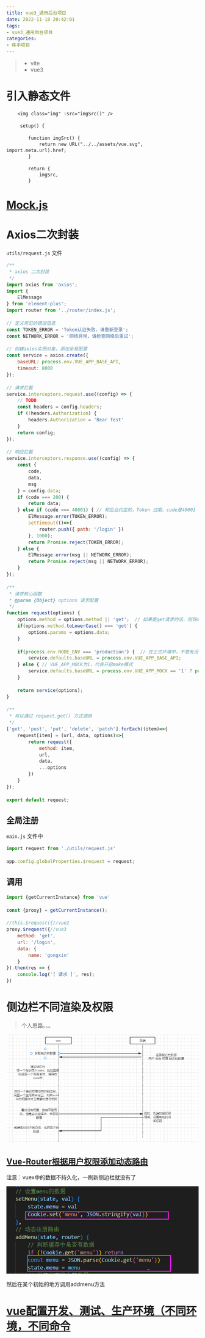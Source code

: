 ```yaml
---
title: vue3_通用后台项目
date: 2022-11-18 20:42:01
tags:
- vue3_通用后台项目
categories: 
- 练手项目
---
```


> - vite
> - vue3

# 引入静态文件

```vue
    <img class="img" :src="imgSrc()" />

     setup() {

        function imgSrc() {
            return new URL("../../assets/vue.svg", import.meta.url).href;
        }

        return {
            imgSrc,
        }
```

# [Mock.js ](http://mockjs.com/)

# Axios二次封装

`utils/request.js` 文件

```js
/**
 * axios 二次封装
 */
import axios from 'axios';
import {
	ElMessage
} from 'element-plus';
import router from '../router/index.js';

// 定义常见的错误信息
const TOKEN_ERROR = 'Token认证失败，请重新登录';
const NETWORK_ERROR = '网络异常，请检查网络后重试';

// 创建axios实例对象，添加全局配置
const service = axios.create({
	baseURL: process.env.VUE_APP_BASE_API,
	timeout: 8000
});

// 请求拦截
service.interceptors.request.use((config) => {
	// TODO
	const headers = config.headers;
	if (!headers.Authorization) {
		headers.Authorization = 'Bear Test'
	}
	return config;
});

// 响应拦截
service.interceptors.response.use((config) => {
	const {
		code,
		data,
		msg
	} = config.data;
	if (code === 200) {
		return data;
	} else if (code === 40001) { // 和后台约定的，Token 过期，code是40001
		ElMessage.error(TOKEN_ERROR);
		setTimeout(()=>{
			router.push({ path: '/login' })
		}, 1000);
		return Promise.reject(TOKEN_ERROR);
	} else {
		ElMessage.error(msg || NETWORK_ERROR);
		return Promise.reject(msg || NETWORK_ERROR);
	}
});

/**
 * 请求核心函数
 * @param {Object} options 请求配置
 */
function request(options) {
	options.method = options.method || 'get';  // 如果是get请求的话，则将data中的数据转移到params中
	if(options.method.toLowerCase() === 'get') {
		options.params = options.data;
	}
	
	if(process.env.NODE_ENV === 'production') {  // 在正式环境中，不管有没有开启moke开关，都使用正式环境base_url，以防万一
		service.defaults.baseURL = process.env.VUE_APP_BASE_API;
	} else { // VUE_APP_MOCK为1，代表开启moke模式
		service.defaults.baseURL = process.env.VUE_APP_MOCK == '1' ? process.env.VUE_APP_MOCK_API : process.env.VUE_APP_BASE_API;
	}
	
	return service(options);
}

/**
 * 可以通过 request.get() 方式调用
 */
['get', 'post', 'put', 'delete', 'patch'].forEach((item)=>{
	request[item] = (url, data, options)=>{
		return request({
			method: item,
			url, 
			data, 
			...options
		})
	}
});

export default request;

```

## 全局注册

`main.js` 文件中

```js
import request from './utils/request.js'

app.config.globalProperties.$request = request;
```

## 调用

```js
import {getCurrentInstance} from 'vue'

const {proxy} = getCurrentInstance();

//this.$request({//vue2
proxy.$request({//vue3
	method: 'get',
	url: '/login',
	data: {
		name: 'gongxin'
	}
}).then(res => {
	console.log('[ 请求 ]', res);
})

```

# 侧边栏不同渲染及权限

> 个人思路。。。

![image-20221119203505653](vue3-%E9%80%9A%E7%94%A8%E5%90%8E%E5%8F%B0%E9%A1%B9%E7%9B%AE/image-20221119203505653.png)

## [Vue-Router根据用户权限添加动态路由](https://cloud.tencent.com/developer/article/2162648)

注意：vuex中的数据不持久化，一刷新侧边栏就没有了

![image-20221119215430066](vue3-%E9%80%9A%E7%94%A8%E5%90%8E%E5%8F%B0%E9%A1%B9%E7%9B%AE/image-20221119215430066.png)

然后在某个初始的地方调用addmenu方法

# [vue配置开发、测试、生产环境（不同环境，不同命令](https://blog.csdn.net/Amy_cloud/article/details/91873507#comments_14313130)